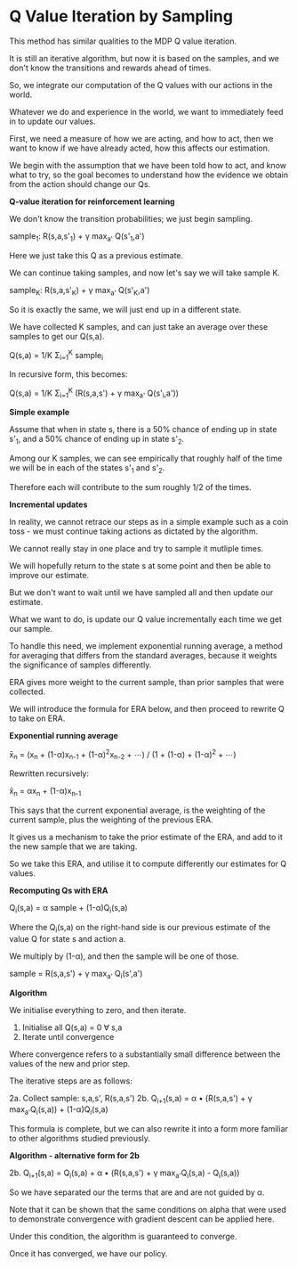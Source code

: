 # Q Value Iteration by Sampling

This method has similar qualities to the MDP Q value iteration.

It is still an iterative algorithm, but now it is based on the samples, and we don't know the transitions and rewards ahead of times.

So, we integrate our computation of the Q values with our actions in the world.

Whatever we do and experience in the world, we want to immediately feed in to update our values.

First, we need a measure of how we are acting, and how to act, then we want to know if we have already acted, how this affects our estimation.

We begin with the assumption that we have been told how to act, and know what to try, so the goal becomes to understand how the evidence we obtain from the action should change our Qs.

**Q-value iteration for reinforcement learning**

We don't know the transition probabilities; we just begin sampling.

sample<sub>1</sub>: R(s,a,s'<sub>1</sub>) + γ max<sub>a'</sub> Q(s'<sub>1</sub>,a')

Here we just take this Q as a previous estimate.

We can continue taking samples, and now let's say we will take sample K.

sample<sub>K</sub>: R(s,a,s'<sub>K</sub>) + γ max<sub>a'</sub> Q(s'<sub>K</sub>,a')

So it is exactly the same, we will just end up in a different state.

We have collected K samples, and can just take an average over these samples to get our Q(s,a).

Q(s,a) = 1/K Σ<sub>i=1</sub><sup>K</sup> sample<sub>i</sub>

In recursive form, this becomes:

Q(s,a) = 1/K Σ<sub>i=1</sub><sup>K</sup> (R(s,a,s') + γ max<sub>a'</sub> Q(s'<sub>i</sub>,a'))

**Simple example**

Assume that when in state s, there is a 50% chance of ending up in state s'<sub>1</sub>, and a 50% chance of ending up in state s'<sub>2</sub>.

Among our K samples, we can see empirically that roughly half of the time we will be in each of the states s'<sub>1</sub> and s'<sub>2</sub>.

Therefore each will contribute to the sum roughly 1/2 of the times.

**Incremental updates**

In reality, we cannot retrace our steps as in a simple example such as a coin toss - we must continue taking actions as dictated by the algorithm.

We cannot really stay in one place and try to sample it mutliple times.

We will hopefully return to the state s at some point and then be able to improve our estimate.

But we don't want to wait until we have sampled all and then update our estimate.

What we want to do, is update our Q value incrementally each time we get our sample.

To handle this need, we implement exponential running average, a method for averaging that differs from the standard averages, because it weights the significance of samples differently.

ERA gives more weight to the current sample, than prior samples that were collected.

We will introduce the formula for ERA below, and then proceed to rewrite Q to take on ERA.

**Exponential running average**

x̄<sub>n</sub> = (x<sub>n</sub> + (1-α)x<sub>n-1</sub> + (1-α)<sup>2</sup>x<sub>n-2</sub> + ⋯) / (1 + (1-α) + (1-α)<sup>2</sup> + ⋯)

Rewritten recursively:

x̄<sub>n</sub> = αx<sub>n</sub> + (1-α)x<sub>n-1</sub>

This says that the current exponential average, is the weighting of the current sample, plus the weighting of the previous ERA.

It gives us a mechanism to take the prior estimate of the ERA, and add to it the new sample that we are taking.

So we take this ERA, and utilise it to compute differently our estimates for Q values.

**Recomputing Qs with ERA**

Q<sub>i</sub>(s,a) = α sample + (1-α)Q<sub>i</sub>(s,a)

Where the Q<sub>i</sub>(s,a) on the right-hand side is our previous estimate of the value Q for state s and action a.

We multiply by (1-α), and then the sample will be one of those.

sample = R(s,a,s') + γ max<sub>a'</sub> Q<sub>i</sub>(s',a')

**Algorithm**

We initialise everything to zero, and then iterate.

1. Initialise all Q(s,a) = 0 ∀ s,a
2. Iterate until convergence

Where convergence refers to a substantially small difference between the values of the new and prior step.

The iterative steps are as follows:

2a. Collect sample: s,a,s', R(s,a,s')
2b. Q<sub>i+1</sub>(s,a) = α • (R(s,a,s') + γ max<sub>a'</sub>Q<sub>i</sub>(s,a)) + (1-α)Q<sub>i</sub>(s,a)

This formula is complete, but we can also rewrite it into a form more familiar to other algorithms studied previously.

**Algorithm - alternative form for 2b**

2b. Q<sub>i+1</sub>(s,a) = Q<sub>i</sub>(s,a) + α • (R(s,a,s') + γ max<sub>a'</sub>Q<sub>i</sub>(s,a) - Q<sub>i</sub>(s,a))

So we have separated our the terms that are and are not guided by α.

Note that it can be shown that the same conditions on alpha that were used to demonstrate convergence with gradient descent can be applied here.

Under this condition, the algorithm is guaranteed to converge.

Once it has converged, we have our policy.
